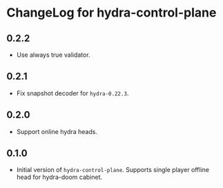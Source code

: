 # ChangeLog for hydra-control-plane

## 0.2.2

* Use always true validator.

## 0.2.1

* Fix snapshot decoder for `hydra-0.22.3`.

## 0.2.0

* Support online hydra heads.

## 0.1.0

* Initial version of `hydra-control-plane`. Supports single player offline head for
  hydra-doom cabinet.
